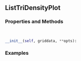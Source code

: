 ## <a id="McUtils.Plots.Plots.ListTriDensityPlot">ListTriDensityPlot</a>


### Properties and Methods
<a id="McUtils.Plots.Plots.ListTriDensityPlot.__init__">&nbsp;</a>
```python
__init__(self, griddata, **opts): 
```

### Examples
